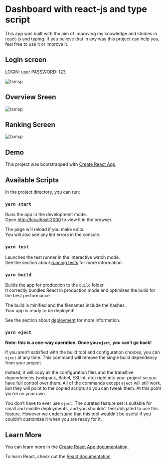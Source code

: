 # Dashboard with react-js and type script


This app was built with the aim of improving my knowledge and studies in react-js and typing.
If you believe that in any way this project can help you, feel free to use it or improve it.


## Login screen

LOGIN: user
PASSWORD: 123

<p><img align="center" align='left' src='https://github.com/tsmDevProjects/dashboard/blob/main/vendor/img/d1.png' alt="tsmsp" /></p>

## Overview Sreen
<p><img align="center" align='left' src='https://github.com/tsmDevProjects/dashboard/blob/main/vendor/img/d2.png' alt="tsmsp" /></p>

## Ranking Screen
<p><img align="center" align='left' src='https://github.com/tsmDevProjects/dashboard/blob/main/vendor/img/d5.png' alt="tsmsp" /></p>



## Demo


This project was bootstrapped with [Create React App](https://github.com/facebook/create-react-app).

## Available Scripts

In the project directory, you can run:

### `yarn start`

Runs the app in the development mode.<br />
Open [http://localhost:3000](http://localhost:3000) to view it in the browser.

The page will reload if you make edits.<br />
You will also see any lint errors in the console.

### `yarn test`

Launches the test runner in the interactive watch mode.<br />
See the section about [running tests](https://facebook.github.io/create-react-app/docs/running-tests) for more information.

### `yarn build`

Builds the app for production to the `build` folder.<br />
It correctly bundles React in production mode and optimizes the build for the best performance.

The build is minified and the filenames include the hashes.<br />
Your app is ready to be deployed!

See the section about [deployment](https://facebook.github.io/create-react-app/docs/deployment) for more information.

### `yarn eject`

**Note: this is a one-way operation. Once you `eject`, you can’t go back!**

If you aren’t satisfied with the build tool and configuration choices, you can `eject` at any time. This command will remove the single build dependency from your project.

Instead, it will copy all the configuration files and the transitive dependencies (webpack, Babel, ESLint, etc) right into your project so you have full control over them. All of the commands except `eject` will still work, but they will point to the copied scripts so you can tweak them. At this point you’re on your own.

You don’t have to ever use `eject`. The curated feature set is suitable for small and middle deployments, and you shouldn’t feel obligated to use this feature. However we understand that this tool wouldn’t be useful if you couldn’t customize it when you are ready for it.

## Learn More

You can learn more in the [Create React App documentation](https://facebook.github.io/create-react-app/docs/getting-started).

To learn React, check out the [React documentation](https://reactjs.org/).
